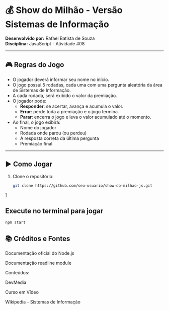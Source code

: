 # 💰 Show do Milhão - Versão Sistemas de Informação

**Desenvolvido por:** Rafael Batista de Souza  
**Disciplina:** JavaScript - Atividade #08

---

## 🎮 Regras do Jogo

- O jogador deverá informar seu nome no início.
- O jogo possui 5 rodadas, cada uma com uma pergunta aleatória da área de Sistemas de Informação.
- A cada rodada, será exibido o valor da premiação.
- O jogador pode:
  - **Responder**: se acertar, avança e acumula o valor.
  - **Errar**: perde toda a premiação e o jogo termina.
  - **Parar**: encerra o jogo e leva o valor acumulado até o momento.
- Ao final, o jogo exibirá:
  - Nome do jogador
  - Rodada onde parou (ou perdeu)
  - A resposta correta da última pergunta
  - Premiação final

---

## ▶️ Como Jogar

1. Clone o repositório:
   ```bash
   git clone https://github.com/seu-usuario/show-do-milhao-js.git
]
## Execute no terminal para jogar

    npm start

## 📚 Créditos e Fontes
Documentação oficial do Node.js

Documentação readline module

Conteúdos:

DevMedia

Curso em Vídeo

Wikipedia - Sistemas de Informação